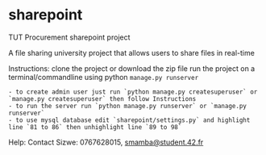 # sharepoint
TUT Procurement sharepoint project

A file sharing university project that allows users to share files in real-time


Instructions:
    clone the project or download the zip file
    run the project on a terminal/commandline using python `manage.py runserver`

    - to create admin user just run `python manage.py createsuperuser` or `manage.py createsuperuser` then follow Instructions
    - to run the server run `python manage.py runserver` or `manage.py runserver`
    - to use mysql database edit `sharepoint/settings.py` and highlight line `81 to 86` then unhighlight line `89 to 98`

Help:
Contact Sizwe: 0767628015, smamba@student.42.fr